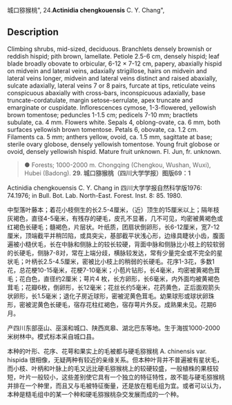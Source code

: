 城口猕猴桃",
24.**Actinidia chengkouensis** C. Y. Chang",

## Description
Climbing shrubs, mid-sized, deciduous. Branchlets densely brownish or reddish hispid; pith brown, lamellate. Petiole 2.5-6 cm, densely hispid; leaf blade broadly obovate to orbicular, 6-12 × 7-12 cm, papery, abaxially hispid on midvein and lateral veins, adaxially strigillose, hairs on midvein and lateral veins longer, midvein and lateral veins distinct and raised abaxially, sulcate adaxially, lateral veins 7 or 8 pairs, furcate at tips, reticulate veins conspicuous abaxially with cross-bars, inconspicuous adaxially, base truncate-cordatulate, margin setose-serrulate, apex truncate and emarginate or cuspidate. Inflorescences cymose, 1-3-flowered, yellowish brown tomentose; peduncles 1-1.5 cm; pedicels 7-10 mm; bractlets subulate, ca. 4 mm. Flowers white. Sepals 4, oblong-ovate, ca. 6 mm, both surfaces yellowish brown tomentose. Petals 6, obovate, ca. 1.2 cm. Filaments ca. 5 mm; anthers yellow, ovoid, ca. 1.5 mm, sagittate at base; sterile ovary globose, densely yellowish tomentose. Young fruit globose or ovoid, densely yellowish hispid. Mature fruit unknown. Fl. Jun, fr. unknown.

> ●  Forests; 1000-2000 m. Chongqing (Chengkou, Wushan, Wuxi), Hubei (Badong).
**29. 城口猕猴桃（四川大学学报）图版69：1**

Actinidia chengkouensis C. Y. Chang in 四川大学学报自然科学版1976: 74.1976; in Bull. Bot. Lab. North-East. Forest. Inst. 8: 85. 1980.

中型落叶藤本；着花小枝侧生的长2.5-4厘米，（近）顶生的15厘米以上；隔年枝灰褐色，直径4-5毫米，有残存的硬毛，皮孔不显著，几不可见，均密被黄褐色或红褐色长硬毛；髓褐色，片层状。叶纸质，团扇状倒卵形，长6-12厘米，宽7-12厘米，顶端截平并稍凹陷，或具突尖，基部截平状浅心形，边缘具睫状小齿，腹面遍被小糙伏毛，长在中脉和侧脉上的较长较硬，背面中脉和侧脉比小枝上的较软弱的长硬毛，侧脉7-8对，常在上端分歧，横脉较发达，常有少量完全或不完全的星状毛；叶柄长2.5-4.5厘米，密被比小枝上的稍弱的长硬毛。花序1-3花，多数1花，总花梗10-15毫米，花梗7-10毫米；小苞片钻形，长4毫米，均密被黄褐色茸毛；花白色，直径约2厘米；萼片4 枚，长方卵形，长6毫米，内外面均被黄褐色茸毛；花瓣6枚，倒卵形，长12毫米；花丝长约5毫米，花药黄色，正后面观箭头状卵形，长1.5毫米；退化子房近球形，密被泥黄色茸毛。幼果球形或球状卵珠形，密被泥黄色长硬毛，宿存花柱红褐色，宿存萼片外反。成熟果未见。花期6月。

产四川东部巫山、巫溪和城口、陕西岚皋、湖北巴东等地。生于海拔1000-2000米树林中。模式标本采自城口县。

本种的叶形、花序、花萼和果实上的毛被都与硬毛猕猴桃 A. chinensis var. hispida 很相像，无疑两种有较近的亲缘关系。但本种叶背并不普遍被有星状毛，而小枝、叶柄和叶脉上的毛又远比硬毛猕猴桃上的较硬较盛，一般植株的果枝较短，叶片一般较小，这些差别使它具有一个独立的特征特性，故不能与硬毛猕猴桃并排在一个种里，而且又与毛被特征衡量，还是放在粗毛组为宜。或者可以认为，本种是糙毛组中的某一个种和硬毛猕猴桃杂交发展而成的一个种。
